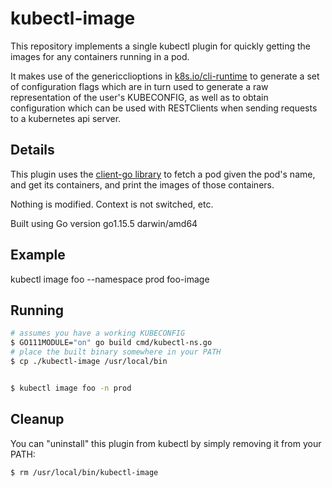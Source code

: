 # kubectl-image

This repository implements a single kubectl plugin for quickly getting the images for any containers running in a pod.

It makes use of the genericclioptions in [k8s.io/cli-runtime](https://github.com/kubernetes/cli-runtime)
to generate a set of configuration flags which are in turn used to generate a raw representation of
the user's KUBECONFIG, as well as to obtain configuration which can be used with RESTClients when sending
requests to a kubernetes api server.

## Details

This plugin uses the [client-go library](https://github.com/kubernetes/client-go/tree/master/tools/clientcmd) to fetch a pod given the pod's name, and get its containers, and print the images of those containers.

Nothing is modified. Context is not switched, etc.

Built using Go version go1.15.5 darwin/amd64

## Example

kubectl image foo --namespace prod
foo-image

## Running

```sh
# assumes you have a working KUBECONFIG
$ GO111MODULE="on" go build cmd/kubectl-ns.go
# place the built binary somewhere in your PATH
$ cp ./kubectl-image /usr/local/bin


$ kubectl image foo -n prod
```

## Cleanup

You can "uninstall" this plugin from kubectl by simply removing it from your PATH:

    $ rm /usr/local/bin/kubectl-image
